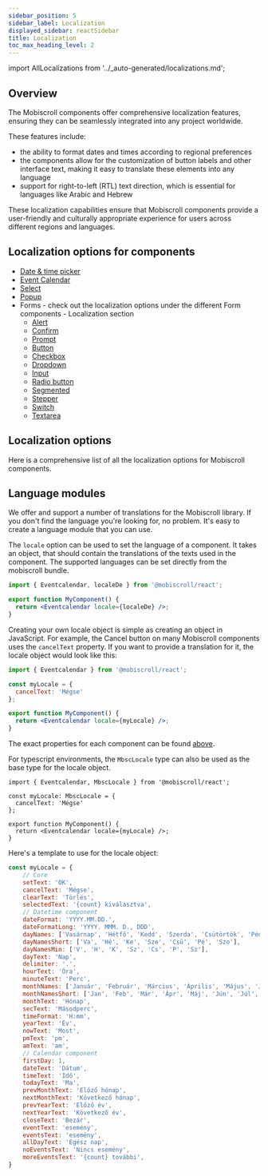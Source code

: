 ```yaml
---
sidebar_position: 5
sidebar_label: Localization
displayed_sidebar: reactSidebar
title: Localization
toc_max_heading_level: 2
---
```


import AllLocalizations from '../_auto-generated/localizations.md';

## Overview

The Mobiscroll components offer comprehensive localization features, ensuring they can be seamlessly integrated into any project worldwide.

These features include:
- the ability to format dates and times according to regional preferences
- the components allow for the customization of button labels and other interface text, making it easy to translate these elements into any language
- support for right-to-left (RTL) text direction, which is essential for languages like Arabic and Hebrew

These localization capabilities ensure that Mobiscroll components provide a user-friendly and culturally appropriate experience for users across different regions and languages.

## Localization options for components

- [Date & time picker](/react/datepicker/api#localization)
- [Event Calendar](/react/eventcalendar/api#localization)
- [Select](/react/select/api#localization)
- [Popup](/react/popup/api#localization)
- Forms - check out the localization options under the different Form components - Localization section
  - [Alert](/react/notifications/alert#localization)
  - [Confirm](/react/notifications/confirm#localization)
  - [Prompt](/react/notifications/prompt#localization)
  - [Button](/react/forms/button#localization)
  - [Checkbox](/react/forms/checkbox#localization)
  - [Dropdown](/react/forms/dropdown#localization)
  - [Input](/react/forms/input#localization)
  - [Radio button](/react/forms/radio#localization)
  - [Segmented](/react/forms/segmented#localization)
  - [Stepper](/react/forms/stepper#localization)
  - [Switch](/react/forms/switch#localization)
  - [Textarea](/react/forms/textarea#localization)

## Localization options

Here is a comprehensive list of all the localization options for Mobiscroll components.

<div className="option-list">

<AllLocalizations />

</div>

## Language modules

We offer and support a number of translations for the Mobiscroll library. If you don't find the language you're looking for, no problem. It's easy to create a language module that you can use.

The `locale` option can be used to set the language of a component. It takes an object, that should contain the translations of the texts used in the component. The supported languages can be set directly from the mobiscroll bundle.

```jsx title='Locale option usage'
import { Eventcalendar, localeDe } from '@mobiscroll/react';

export function MyComponent() {
  return <Eventcalendar locale={localeDe} />;
}
```

Creating your own locale object is simple as creating an object in JavaScript. For example, the Cancel button on many Mobiscroll components uses the `cancelText` property. If you want to provide a translation for it, the locale object would look like this:

```jsx title='Creating a locale object'
import { Eventcalendar } from '@mobiscroll/react';

const myLocale = {
  cancelText: 'Mégse'
};

export function MyComponent() {
  return <Eventcalendar locale={myLocale} />;
}
```

The exact properties for each component can be found [above](#localization-options-for-components).

For typescript environments, the `MbscLocale` type can also be used as the base type for the locale object.

```tsx title='Example with types'
import { Eventcalendar, MbscLocale } from '@mobiscroll/react';

const myLocale: MbscLocale = {
  cancelText: 'Mégse'
};

export function MyComponent() {
  return <Eventcalendar locale={myLocale} />;
}
```

Here's a template to use for the locale object:

```jsx title='Template'
const myLocale = {
    // Core
    setText: 'OK',
    cancelText: 'Mégse',
    clearText: 'Törlés',
    selectedText: '{count} kiválasztva',
    // Datetime component
    dateFormat: 'YYYY.MM.DD.',
    dateFormatLong: 'YYYY. MMM. D., DDD',
    dayNames: ['Vasárnap', 'Hétfő', 'Kedd', 'Szerda', 'Csütörtök', 'Péntek', 'Szombat'],
    dayNamesShort: ['Va', 'Hé', 'Ke', 'Sze', 'Csü', 'Pé', 'Szo'],
    dayNamesMin: ['V', 'H', 'K', 'Sz', 'Cs', 'P', 'Sz'],
    dayText: 'Nap',
    delimiter: '.',
    hourText: 'Óra',
    minuteText: 'Perc',
    monthNames: ['Január', 'Február', 'Március', 'Április', 'Május', 'Június', 'Július', 'Augusztus', 'Szeptember', 'Október', 'November', 'December'],
    monthNamesShort: ['Jan', 'Feb', 'Már', 'Ápr', 'Máj', 'Jún', 'Júl', 'Aug', 'Szep', 'Okt', 'Nov', 'Dec'],
    monthText: 'Hónap',
    secText: 'Másodperc',
    timeFormat: 'H:mm',
    yearText: 'Év',
    nowText: 'Most',
    pmText: 'pm',
    amText: 'am',
    // Calendar component
    firstDay: 1,
    dateText: 'Dátum',
    timeText: 'Idő',
    todayText: 'Ma',
    prevMonthText: 'Előző hónap',
    nextMonthText: 'Következő hónap',
    prevYearText: 'Előző év',
    nextYearText: 'Következő év',
    closeText: 'Bezár',
    eventText: 'esemény',
    eventsText: 'esemény',
    allDayText: 'Egész nap',
    noEventsText: 'Nincs esemény',
    moreEventsText: '{count} további',
}
```